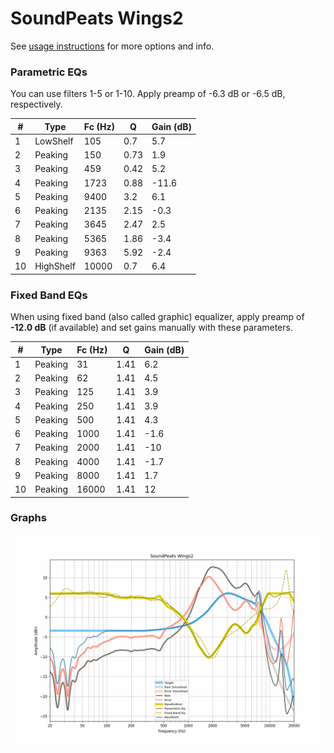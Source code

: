 # SoundPeats Wings2
See [usage instructions](https://github.com/jaakkopasanen/AutoEq#usage) for more options and info.

### Parametric EQs
You can use filters 1-5 or 1-10. Apply preamp of -6.3 dB or -6.5 dB, respectively.

|   # | Type      |   Fc (Hz) |    Q |   Gain (dB) |
|-----|-----------|-----------|------|-------------|
|   1 | LowShelf  |       105 | 0.7  |         5.7 |
|   2 | Peaking   |       150 | 0.73 |         1.9 |
|   3 | Peaking   |       459 | 0.42 |         5.2 |
|   4 | Peaking   |      1723 | 0.88 |       -11.6 |
|   5 | Peaking   |      9400 | 3.2  |         6.1 |
|   6 | Peaking   |      2135 | 2.15 |        -0.3 |
|   7 | Peaking   |      3645 | 2.47 |         2.5 |
|   8 | Peaking   |      5365 | 1.86 |        -3.4 |
|   9 | Peaking   |      9363 | 5.92 |        -2.4 |
|  10 | HighShelf |     10000 | 0.7  |         6.4 |

### Fixed Band EQs
When using fixed band (also called graphic) equalizer, apply preamp of **-12.0 dB** (if available) and set gains manually with these parameters.

|   # | Type    |   Fc (Hz) |    Q |   Gain (dB) |
|-----|---------|-----------|------|-------------|
|   1 | Peaking |        31 | 1.41 |         6.2 |
|   2 | Peaking |        62 | 1.41 |         4.5 |
|   3 | Peaking |       125 | 1.41 |         3.9 |
|   4 | Peaking |       250 | 1.41 |         3.9 |
|   5 | Peaking |       500 | 1.41 |         4.3 |
|   6 | Peaking |      1000 | 1.41 |        -1.6 |
|   7 | Peaking |      2000 | 1.41 |       -10   |
|   8 | Peaking |      4000 | 1.41 |        -1.7 |
|   9 | Peaking |      8000 | 1.41 |         1.7 |
|  10 | Peaking |     16000 | 1.41 |        12   |

### Graphs
![](./SoundPeats%20Wings2.png)
